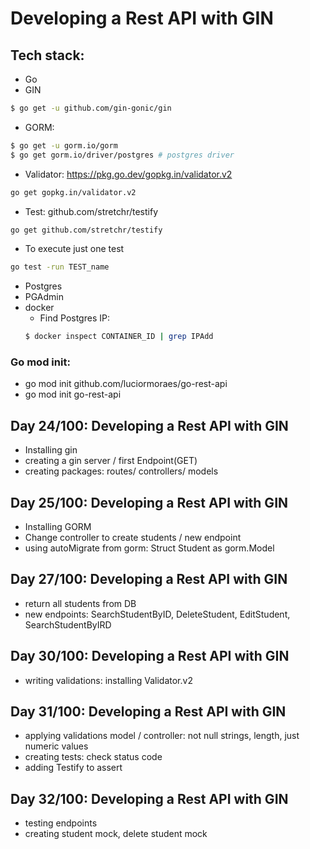 # Developing a Rest API with GIN
## Tech stack:
- Go
- GIN
```bash
$ go get -u github.com/gin-gonic/gin
```
- GORM:
```bash
$ go get -u gorm.io/gorm
$ go get gorm.io/driver/postgres # postgres driver
```
- Validator: https://pkg.go.dev/gopkg.in/validator.v2
```bash
go get gopkg.in/validator.v2
```
- Test: github.com/stretchr/testify
```bash
go get github.com/stretchr/testify
```
- To execute just one test
```bash
go test -run TEST_name
```
- Postgres
- PGAdmin
- docker
    - Find Postgres IP:
    ```bash
    $ docker inspect CONTAINER_ID | grep IPAdd
    ```
### Go mod init:
- go mod init github.com/luciormoraes/go-rest-api
- go mod init go-rest-api

## Day 24/100: Developing a Rest API with GIN
- Installing gin
- creating a gin server / first Endpoint(GET)
- creating packages: routes/ controllers/ models

## Day 25/100: Developing a Rest API with GIN
- Installing GORM
- Change controller to create students / new endpoint
- using autoMigrate from gorm: Struct Student as gorm.Model

## Day 27/100: Developing a Rest API with GIN
- return all students from DB
- new endpoints: SearchStudentByID, DeleteStudent, EditStudent, SearchStudentByIRD

## Day 30/100: Developing a Rest API with GIN
- writing validations: installing Validator.v2

## Day 31/100: Developing a Rest API with GIN
- applying validations model / controller: not null strings, length, just numeric values
- creating tests: check status code
- adding Testify to assert

## Day 32/100: Developing a Rest API with GIN
- testing endpoints
- creating student mock, delete student mock
